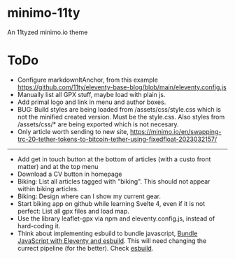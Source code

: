 # minimo-11ty
An 11tyzed minimo.io theme

# ToDo

* Configure markdownItAnchor, from this example https://github.com/11ty/eleventy-base-blog/blob/main/eleventy.config.js
* Manually list all GPX stuff, maybe load with plain js.
* Add primal logo and link in menu and author boxes.
* BUG: Build styles are being loaded from /assets/css/style.css which is not the minified created version. Must be the style.css. Also styles from /assets/css/* are being exported which is not necesary.
* Only article worth sending to new site, https://minimo.io/en/swapping-trc-20-tether-tokens-to-bitcoin-tether-using-fixedfloat-2023032157/ 
---
* Add get in touch button at the bottom of articles (with a custo front matter) and at the top menu
* Download a CV button in homepage
* Biking: List all articles tagged with "biking". This should not appear within biking articles.
* Biking: Design where can I show my current gear.
* Start biking app on github while learning Svelte 4, even if it is not perfect: List all gpx files and load map.
* Use the library leaflet-gpx via npm and eleventy.config.js, instead of hard-coding it.
* Think about implementing esbuild to bundle javascript, [Bundle JavaScript with Eleventy and esbuild](https://blog.r0b.io/post/bundle-javascript-with-eleventy-and-esbuild/). This will need changing the currect pipeline (for the better). Check [esbuild](https://github.com/evanw/esbuild).